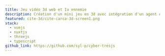 ```yaml
---
title: Jeu vidéo 3d web et Ia ennemie
description: Création d'un mini jeu en 3d avec intégration d'un agent ennemi capable de suivre, attaquer le joueur mais aussi d'esquiver les obstacles sur son chemin.
featured: cite-3d/cite-carca-3d-screen1.png
stack:
  - vuejs
  - nuxtjs
  - threejs
  - typescript
github_link: https://github.com/syl-p/cyber-tresjs
---
```

